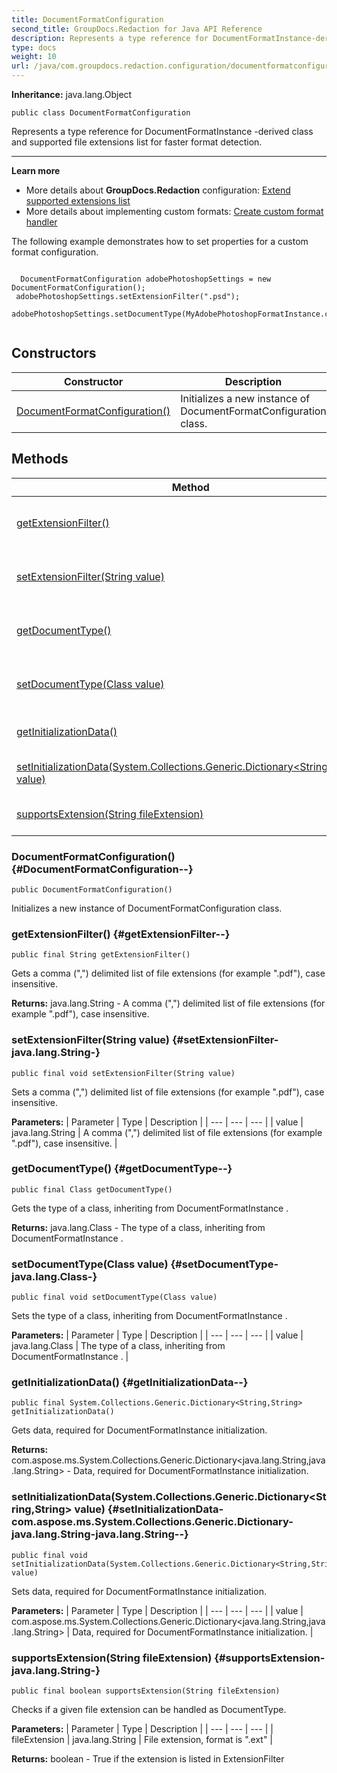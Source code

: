 ```yaml
---
title: DocumentFormatConfiguration
second_title: GroupDocs.Redaction for Java API Reference
description: Represents a type reference for DocumentFormatInstance-derived class and supported file extensions list for faster format detection.
type: docs
weight: 10
url: /java/com.groupdocs.redaction.configuration/documentformatconfiguration/
---
```

**Inheritance:**
java.lang.Object
```
public class DocumentFormatConfiguration
```

Represents a type reference for  DocumentFormatInstance -derived class and supported file extensions list for faster format detection.

--------------------

**Learn more**

 *  More details about **GroupDocs.Redaction** configuration: [Extend supported extensions list][]
 *  More details about implementing custom formats: [Create custom format handler][]

The following example demonstrates how to set properties for a custom format configuration.

```

  DocumentFormatConfiguration adobePhotoshopSettings = new DocumentFormatConfiguration();
 adobePhotoshopSettings.setExtensionFilter(".psd");
 adobePhotoshopSettings.setDocumentType(MyAdobePhotoshopFormatInstance.class);
 
```


[Extend supported extensions list]: https://docs.groupdocs.com/redaction/java/extend-supported-extensions-list/
[Create custom format handler]: https://docs.groupdocs.com/redaction/java/create-custom-format-handler/
## Constructors

| Constructor | Description |
| --- | --- |
| [DocumentFormatConfiguration()](#DocumentFormatConfiguration--) | Initializes a new instance of DocumentFormatConfiguration class. |
## Methods

| Method | Description |
| --- | --- |
| [getExtensionFilter()](#getExtensionFilter--) | Gets a comma (",") delimited list of file extensions (for example ".pdf"), case insensitive. |
| [setExtensionFilter(String value)](#setExtensionFilter-java.lang.String-) | Sets a comma (",") delimited list of file extensions (for example ".pdf"), case insensitive. |
| [getDocumentType()](#getDocumentType--) | Gets the type of a class, inheriting from  DocumentFormatInstance . |
| [setDocumentType(Class value)](#setDocumentType-java.lang.Class-) | Sets the type of a class, inheriting from  DocumentFormatInstance . |
| [getInitializationData()](#getInitializationData--) | Gets data, required for  DocumentFormatInstance  initialization. |
| [setInitializationData(System.Collections.Generic.Dictionary<String,String> value)](#setInitializationData-com.aspose.ms.System.Collections.Generic.Dictionary-java.lang.String-java.lang.String--) | Sets data, required for  DocumentFormatInstance  initialization. |
| [supportsExtension(String fileExtension)](#supportsExtension-java.lang.String-) | Checks if a given file extension can be handled as DocumentType. |
### DocumentFormatConfiguration() {#DocumentFormatConfiguration--}
```
public DocumentFormatConfiguration()
```


Initializes a new instance of DocumentFormatConfiguration class.

### getExtensionFilter() {#getExtensionFilter--}
```
public final String getExtensionFilter()
```


Gets a comma (",") delimited list of file extensions (for example ".pdf"), case insensitive.

**Returns:**
java.lang.String - A comma (",") delimited list of file extensions (for example ".pdf"), case insensitive.
### setExtensionFilter(String value) {#setExtensionFilter-java.lang.String-}
```
public final void setExtensionFilter(String value)
```


Sets a comma (",") delimited list of file extensions (for example ".pdf"), case insensitive.

**Parameters:**
| Parameter | Type | Description |
| --- | --- | --- |
| value | java.lang.String | A comma (",") delimited list of file extensions (for example ".pdf"), case insensitive. |

### getDocumentType() {#getDocumentType--}
```
public final Class getDocumentType()
```


Gets the type of a class, inheriting from  DocumentFormatInstance .

**Returns:**
java.lang.Class - The type of a class, inheriting from  DocumentFormatInstance .
### setDocumentType(Class value) {#setDocumentType-java.lang.Class-}
```
public final void setDocumentType(Class value)
```


Sets the type of a class, inheriting from  DocumentFormatInstance .

**Parameters:**
| Parameter | Type | Description |
| --- | --- | --- |
| value | java.lang.Class | The type of a class, inheriting from  DocumentFormatInstance . |

### getInitializationData() {#getInitializationData--}
```
public final System.Collections.Generic.Dictionary<String,String> getInitializationData()
```


Gets data, required for  DocumentFormatInstance  initialization.

**Returns:**
com.aspose.ms.System.Collections.Generic.Dictionary<java.lang.String,java.lang.String> - Data, required for  DocumentFormatInstance  initialization.
### setInitializationData(System.Collections.Generic.Dictionary<String,String> value) {#setInitializationData-com.aspose.ms.System.Collections.Generic.Dictionary-java.lang.String-java.lang.String--}
```
public final void setInitializationData(System.Collections.Generic.Dictionary<String,String> value)
```


Sets data, required for  DocumentFormatInstance  initialization.

**Parameters:**
| Parameter | Type | Description |
| --- | --- | --- |
| value | com.aspose.ms.System.Collections.Generic.Dictionary<java.lang.String,java.lang.String> | Data, required for  DocumentFormatInstance  initialization. |

### supportsExtension(String fileExtension) {#supportsExtension-java.lang.String-}
```
public final boolean supportsExtension(String fileExtension)
```


Checks if a given file extension can be handled as DocumentType.

**Parameters:**
| Parameter | Type | Description |
| --- | --- | --- |
| fileExtension | java.lang.String | File extension, format is ".ext" |

**Returns:**
boolean - True if the extension is listed in ExtensionFilter
